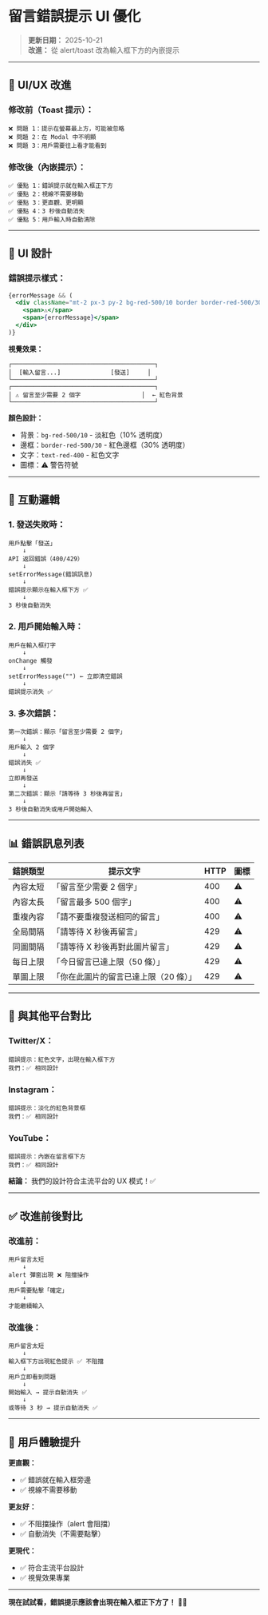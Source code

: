# 留言錯誤提示 UI 優化

> **更新日期：** 2025-10-21  
> **改進：** 從 alert/toast 改為輸入框下方的內嵌提示

---

## 🎯 **UI/UX 改進**

### **修改前（Toast 提示）：**
```
❌ 問題 1：提示在螢幕最上方，可能被忽略
❌ 問題 2：在 Modal 中不明顯
❌ 問題 3：用戶需要往上看才能看到
```

### **修改後（內嵌提示）：**
```
✅ 優點 1：錯誤提示就在輸入框正下方
✅ 優點 2：視線不需要移動
✅ 優點 3：更直觀、更明顯
✅ 優點 4：3 秒後自動消失
✅ 優點 5：用戶輸入時自動清除
```

---

## 🎨 **UI 設計**

### **錯誤提示樣式：**

```jsx
{errorMessage && (
  <div className="mt-2 px-3 py-2 bg-red-500/10 border border-red-500/30 rounded text-red-400 text-sm flex items-center gap-2">
    <span>⚠️</span>
    <span>{errorMessage}</span>
  </div>
)}
```

**視覺效果：**
```
┌────────────────────────────────────────┐
│  [輸入留言...]              [發送]     │
└────────────────────────────────────────┘
┌────────────────────────────────────────┐
│ ⚠️ 留言至少需要 2 個字                 │  ← 紅色背景
└────────────────────────────────────────┘
```

**顏色設計：**
- 背景：`bg-red-500/10` - 淡紅色（10% 透明度）
- 邊框：`border-red-500/30` - 紅色邊框（30% 透明度）
- 文字：`text-red-400` - 紅色文字
- 圖標：⚠️ 警告符號

---

## 🔄 **互動邏輯**

### **1. 發送失敗時：**
```
用戶點擊「發送」
    ↓
API 返回錯誤（400/429）
    ↓
setErrorMessage(錯誤訊息)
    ↓
錯誤提示顯示在輸入框下方 ✅
    ↓
3 秒後自動消失
```

### **2. 用戶開始輸入時：**
```
用戶在輸入框打字
    ↓
onChange 觸發
    ↓
setErrorMessage("") ← 立即清空錯誤
    ↓
錯誤提示消失 ✅
```

### **3. 多次錯誤：**
```
第一次錯誤：顯示「留言至少需要 2 個字」
    ↓
用戶輸入 2 個字
    ↓
錯誤消失 ✅
    ↓
立即再發送
    ↓
第二次錯誤：顯示「請等待 3 秒後再留言」
    ↓
3 秒後自動消失或用戶開始輸入
```

---

## 📊 **錯誤訊息列表**

| 錯誤類型 | 提示文字 | HTTP | 圖標 |
|---------|---------|------|------|
| 內容太短 | 「留言至少需要 2 個字」 | 400 | ⚠️ |
| 內容太長 | 「留言最多 500 個字」 | 400 | ⚠️ |
| 重複內容 | 「請不要重複發送相同的留言」 | 400 | ⚠️ |
| 全局間隔 | 「請等待 X 秒後再留言」 | 429 | ⚠️ |
| 同圖間隔 | 「請等待 X 秒後再對此圖片留言」 | 429 | ⚠️ |
| 每日上限 | 「今日留言已達上限（50 條）」 | 429 | ⚠️ |
| 單圖上限 | 「你在此圖片的留言已達上限（20 條）」 | 429 | ⚠️ |

---

## 🎯 **與其他平台對比**

### **Twitter/X：**
```
錯誤提示：紅色文字，出現在輸入框下方
我們：✅ 相同設計
```

### **Instagram：**
```
錯誤提示：淡化的紅色背景框
我們：✅ 相同設計
```

### **YouTube：**
```
錯誤提示：內嵌在留言框下方
我們：✅ 相同設計
```

**結論：** 我們的設計符合主流平台的 UX 模式！✅

---

## ✅ **改進前後對比**

### **改進前：**
```
用戶留言太短
    ↓
alert 彈窗出現 ❌ 阻擋操作
    ↓
用戶需要點擊「確定」
    ↓
才能繼續輸入
```

### **改進後：**
```
用戶留言太短
    ↓
輸入框下方出現紅色提示 ✅ 不阻擋
    ↓
用戶立即看到問題
    ↓
開始輸入 → 提示自動消失 ✅
    ↓
或等待 3 秒 → 提示自動消失 ✅
```

---

## 🎊 **用戶體驗提升**

**更直觀：**
- ✅ 錯誤就在輸入框旁邊
- ✅ 視線不需要移動

**更友好：**
- ✅ 不阻擋操作（alert 會阻擋）
- ✅ 自動消失（不需要點擊）

**更現代：**
- ✅ 符合主流平台設計
- ✅ 視覺效果專業

---

**現在試試看，錯誤提示應該會出現在輸入框正下方了！** 🎉✨


